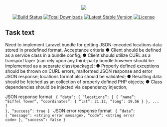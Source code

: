 <p align="center"><img src="https://laravel.com/assets/img/components/logo-laravel.svg"></p>

<p align="center">
<a href="https://travis-ci.org/laravel/framework"><img src="https://travis-ci.org/laravel/framework.svg" alt="Build Status"></a>
<a href="https://packagist.org/packages/laravel/framework"><img src="https://poser.pugx.org/laravel/framework/d/total.svg" alt="Total Downloads"></a>
<a href="https://packagist.org/packages/laravel/framework"><img src="https://poser.pugx.org/laravel/framework/v/stable.svg" alt="Latest Stable Version"></a>
<a href="https://packagist.org/packages/laravel/framework"><img src="https://poser.pugx.org/laravel/framework/license.svg" alt="License"></a>
</p>

## Task text

Need to implement Laravel bundle for getting JSON-encoded locations data stored in
predefined format.
Acceptance criteria
● Client should be defined as a service class in a bundle config;
● Client should utilize CURL as a transport layer (can rely upon any third-party bundle
however should be implemented as a separate class/package);
● Properly defined exceptions should be thrown on CURL errors, malformed JSON
response and error JSON response; locations format also should be validated;
● Resulting data should be fetched as an collection of properly defined PHP objects;
● Class dependencies should be injected via dependency injection;

JSON response format
<code>
{
    “data”: {
        “locations”: [
            {
                “name”: “Eiffel Tower”,
                “coordinates”: {
                    “lat”: 21.12,
                    “long”: 19.56
                }
            },
            ...
        ]
    },
    “success”: true
}
</code>
JSON error response format
<code>
{
    “data”: {
        “message”: &lt;string error message&gt;,
        “code”: &lt;string error code&gt;
    },
    “success”: false
}
</code>
